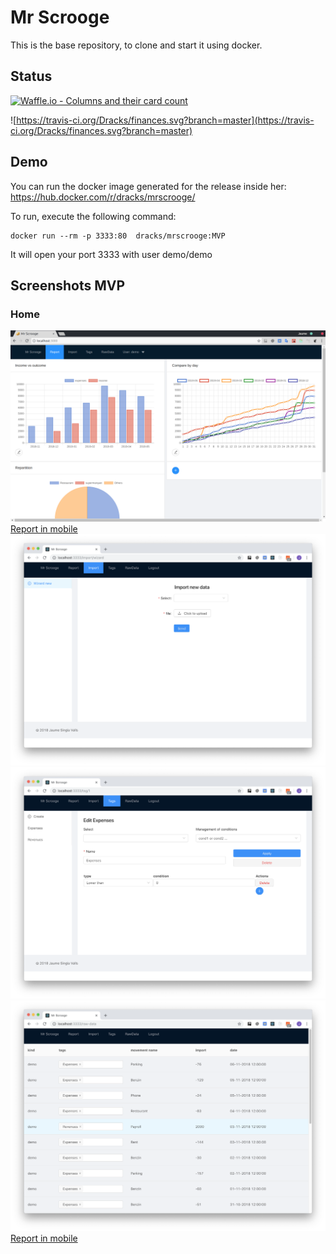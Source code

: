# Mr Scrooge
This is the base repository, to clone and start it using docker.

## Status
[![Waffle.io - Columns and their card count](https://badge.waffle.io/Dracks/finances.png?columns=all)](https://waffle.io/Dracks/finances?utm_source=badge)

![https://travis-ci.org/Dracks/finances.svg?branch=master](https://travis-ci.org/Dracks/finances.svg?branch=master)

## Demo
You can run the docker image generated for the release inside her:
https://hub.docker.com/r/dracks/mrscrooge/

To run, execute the following command:
```
docker run --rm -p 3333:80  dracks/mrscrooge:MVP
```

It will open your port 3333 with user demo/demo

## Screenshots MVP
### Home
![Report in desktop](/docs/images/1-Desktop-Home.png)
[Report in mobile](/docs/images/1-Mobile-Home.png)
![Report in desktop](/docs/images/2-Desktop-Import.png)
![Report in desktop](/docs/images/3-Desktop-Tags.png)
![Report in desktop](/docs/images/4-Desktop-Data.png)
[Report in mobile](/docs/images/4-Mobile-Data.png)

